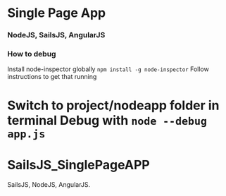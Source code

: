 
# Single Page App
### NodeJS, SailsJS, AngularJS

### How to debug
Install node-inspector globally
`npm install -g node-inspector`
Follow instructions to get that running

Switch to project/nodeapp folder in terminal
Debug with `node --debug app.js`
=======
SailsJS_SinglePageAPP
=====================

SailsJS, NodeJS, AngularJS. 
